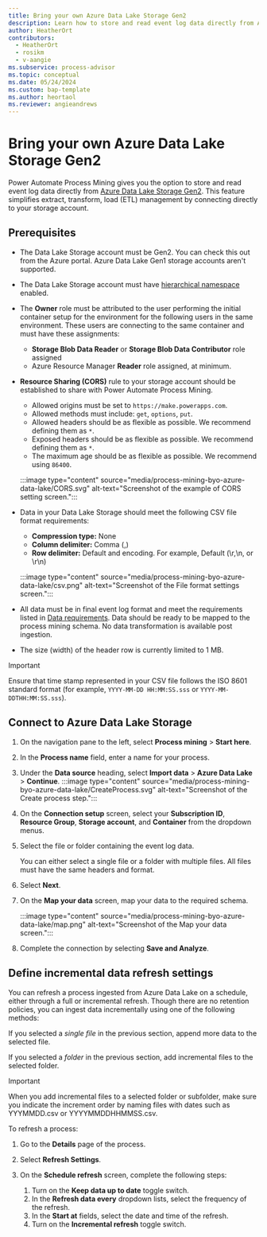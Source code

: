 ```yaml
---
title: Bring your own Azure Data Lake Storage Gen2
description: Learn how to store and read event log data directly from Azure Data Lake Storage Gen2.
author: HeatherOrt
contributors:
  - HeatherOrt
  - rosikm
  - v-aangie 
ms.subservice: process-advisor
ms.topic: conceptual
ms.date: 05/24/2024
ms.custom: bap-template
ms.author: heortaol
ms.reviewer: angieandrews
---
```


# Bring your own Azure Data Lake Storage Gen2

Power Automate Process Mining gives you the option to store and read event log data directly from [Azure Data Lake Storage Gen2](/azure/storage/blobs/data-lake-storage-introduction). This feature simplifies extract, transform, load (ETL) management by connecting directly to your storage account.

## Prerequisites

- The Data Lake Storage account must be Gen2. You can check this out from the Azure portal. Azure Data Lake Gen1 storage accounts aren't supported.
- The Data Lake Storage account must have [hierarchical namespace](/azure/storage/blobs/data-lake-storage-namespace) enabled.
- The **Owner** role must be attributed to the user performing the initial container setup for the environment for the following users in the same environment. These users are connecting to the same container and must have these assignments:
    - **Storage Blob Data Reader** or **Storage Blob Data Contributor** role assigned
    - Azure Resource Manager **Reader** role assigned, at minimum.

- **Resource Sharing (CORS)** rule to your storage account should be established to share with Power Automate Process Mining.
    - Allowed origins must be set to `https://make.powerapps.com`.
    - Allowed methods must include: `get`, `options`, `put`.
    - Allowed headers should be as flexible as possible. We recommend defining them as `*`.
    - Exposed headers should be as flexible as possible. We recommend defining them as `*`.
    - The maximum age should be as flexible as possible. We recommend using `86400`.

    :::image type="content" source="media/process-mining-byo-azure-data-lake/CORS.svg" alt-text="Screenshot of the example of CORS setting screen.":::

-   Data in your Data Lake Storage should meet the following CSV file format requirements:
    - **Compression type:** None
    - **Column delimiter:** Comma (,)
    - **Row delimiter:** Default and encoding. For example, Default (\r,\n, or \r\n) 

    :::image type="content" source="media/process-mining-byo-azure-data-lake/csv.png" alt-text="Screenshot of the File format settings screen.":::

- All data must be in final event log format and meet the requirements listed in [Data requirements](process-mining-processes-and-data.md#data-requirements). Data should be ready to be mapped to the process mining schema. No data transformation is available post ingestion.
- The size (width) of the header row is currently limited to 1 MB.

> [!IMPORTANT]
> Ensure that time stamp represented in your CSV file follows the ISO 8601 standard format (for example, `YYYY-MM-DD HH:MM:SS.sss` or `YYYY-MM-DDTHH:MM:SS.sss`).

## Connect to Azure Data Lake Storage

1. On the navigation pane to the left, select **Process mining** > **Start here**.
1. In the **Process name** field, enter a name for your process.
1. Under the **Data source** heading, select **Import data** > **Azure Data Lake** > **Continue**.
:::image type="content" source="media/process-mining-byo-azure-data-lake/CreateProcess.svg" alt-text="Screenshot of the Create process step.":::

1. On the **Connection setup** screen, select your **Subscription ID**, **Resource Group**, **Storage account**, and **Container** from the dropdown menus.

1. Select the file or folder containing the event log data.

    You can either select a single file or a folder with multiple files. All files must have the same headers and format.
1. Select **Next**.
1. On the **Map your data** screen, map your data to the required schema.

    :::image type="content" source="media/process-mining-byo-azure-data-lake/map.png" alt-text="Screenshot of the Map your data screen.":::

1. Complete the connection by selecting **Save and Analyze**.

## Define incremental data refresh settings

You can refresh a process ingested from Azure Data Lake on a schedule, either through a full or incremental refresh. Though there are no retention policies, you can ingest data incrementally using one of the following methods:

If you selected a *single file* in the previous section, append more data to the selected file.

If you selected a *folder* in the previous section, add incremental files to the selected folder.

> [!IMPORTANT]
> When you add incremental files to a selected folder or subfolder, make sure you indicate the increment order by naming files with dates such as YYYMMDD.csv or YYYYMMDDHHMMSS.csv.

To refresh a process:

1. Go to the **Details** page of the process.
1. Select **Refresh Settings**.
1. On the **Schedule refresh** screen, complete the following steps:

    1. Turn on the **Keep data up to date** toggle switch.
    1. In the **Refresh data every** dropdown lists, select the frequency of the refresh.
    1. In the **Start at** fields, select the date and time of the refresh.
    1. Turn on the **Incremental refresh** toggle switch.
 
